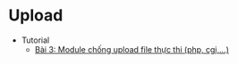 # Upload
* Tutorial
    - [Bài 3: Module chống upload file thực thi (php, cgi,...)](https://goo.gl/CeFxDP)
